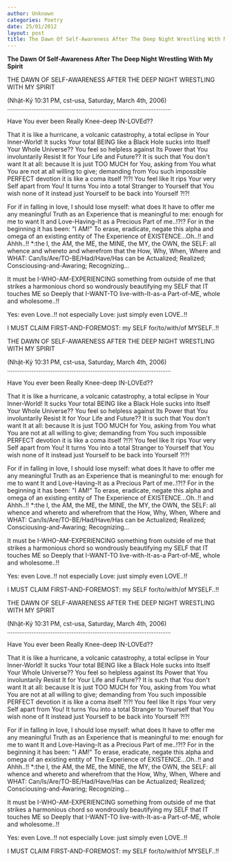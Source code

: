 ```yaml
---
author: Unknown
categories: Poetry
date: 25/01/2012
layout: post
title: The Dawn Of Self-Awareness After The Deep Night Wrestling With My Spirit
---
```


**The Dawn Of Self-Awareness After The Deep Night Wrestling With My Spirit**

THE DAWN OF SELF-AWARENESS
AFTER THE DEEP NIGHT WRESTLING
WITH MY SPIRIT

(Nhật-Ký 10:31 PM, cst-usa, Saturday, March 4th, 2006)
..............................................................................................


Have You ever been Really Knee-deep IN-LOVEd??

That it is like a hurricane, a volcanic catastrophy, a total eclipse in Your Inner-World! It sucks Your total BEING like a Black Hole sucks into Itself Your Whole Universe?? You feel so helpless against Its Power that You involuntarily Resist It for Your Life and Future?? It is such that You don't want It at all: because It is just TOO MUCH for You, asking from You what You are not at all willing to give; demanding from You such impossible PERFECT devotion it is like a coma itself ?!?!  You feel like It rips Your very Self apart from You! It turns You into a total Stranger to Yourself that You wish none of It instead just Yourself to be back into Yourself ?!?!

For if in falling in love, I should lose myself: what does It have to offer me any meaningful Truth as an Experience that is meaningful to me: enough for me to want It and Love-Having-It as a Precious Part of me..!?!? For in the beginning it has been: "I AM!" To erase, eradicate, negate this alpha and omega of an existing entity of The Experience of EXISTENCE...Oh..!! and Ahhh..!! *:the I, the AM, the ME, the MINE, the MY, the OWN, the SELF: all whence and whereto and wherefrom that the How, Why, When, Where and WHAT: Can/Is/Are/TO-BE/Had/Have/Has can be Actualized; Realized; Consciousing-and-Awaring; Recognizing...

It must be I-WHO-AM-EXPERIENCING something from outside of me that strikes a harmonious chord so wondrously beautifying my SELF that IT touches ME so Deeply that I-WANT-TO live-with-It-as-a Part-of-ME, whole and wholesome..!!

Yes: even Love..!! not especially Love: just simply even LOVE..!!

I MUST CLAIM FIRST-AND-FOREMOST: my SELF for/to/with/of MYSELF..!!

THE DAWN OF SELF-AWARENESS
AFTER THE DEEP NIGHT WRESTLING
WITH MY SPIRIT

(Nhật-Ký 10:31 PM, cst-usa, Saturday, March 4th, 2006)
..............................................................................................


Have You ever been Really Knee-deep IN-LOVEd??

That it is like a hurricane, a volcanic catastrophy, a total eclipse in Your Inner-World! It sucks Your total BEING like a Black Hole sucks into Itself Your Whole Universe?? You feel so helpless against Its Power that You involuntarily Resist It for Your Life and Future?? It is such that You don't want It at all: because It is just TOO MUCH for You, asking from You what You are not at all willing to give; demanding from You such impossible PERFECT devotion it is like a coma itself ?!?!  You feel like It rips Your very Self apart from You! It turns You into a total Stranger to Yourself that You wish none of It instead just Yourself to be back into Yourself ?!?!

For if in falling in love, I should lose myself: what does It have to offer me any meaningful Truth as an Experience that is meaningful to me: enough for me to want It and Love-Having-It as a Precious Part of me..!?!? For in the beginning it has been: "I AM!" To erase, eradicate, negate this alpha and omega of an existing entity of The Experience of EXISTENCE...Oh..!! and Ahhh..!! *:the I, the AM, the ME, the MINE, the MY, the OWN, the SELF: all whence and whereto and wherefrom that the How, Why, When, Where and WHAT: Can/Is/Are/TO-BE/Had/Have/Has can be Actualized; Realized; Consciousing-and-Awaring; Recognizing...

It must be I-WHO-AM-EXPERIENCING something from outside of me that strikes a harmonious chord so wondrously beautifying my SELF that IT touches ME so Deeply that I-WANT-TO live-with-It-as-a Part-of-ME, whole and wholesome..!!

Yes: even Love..!! not especially Love: just simply even LOVE..!!

I MUST CLAIM FIRST-AND-FOREMOST: my SELF for/to/with/of MYSELF..!!

THE DAWN OF SELF-AWARENESS
AFTER THE DEEP NIGHT WRESTLING
WITH MY SPIRIT

(Nhật-Ký 10:31 PM, cst-usa, Saturday, March 4th, 2006)
..............................................................................................


Have You ever been Really Knee-deep IN-LOVEd??

That it is like a hurricane, a volcanic catastrophy, a total eclipse in Your Inner-World! It sucks Your total BEING like a Black Hole sucks into Itself Your Whole Universe?? You feel so helpless against Its Power that You involuntarily Resist It for Your Life and Future?? It is such that You don't want It at all: because It is just TOO MUCH for You, asking from You what You are not at all willing to give; demanding from You such impossible PERFECT devotion it is like a coma itself ?!?!  You feel like It rips Your very Self apart from You! It turns You into a total Stranger to Yourself that You wish none of It instead just Yourself to be back into Yourself ?!?!

For if in falling in love, I should lose myself: what does It have to offer me any meaningful Truth as an Experience that is meaningful to me: enough for me to want It and Love-Having-It as a Precious Part of me..!?!? For in the beginning it has been: "I AM!" To erase, eradicate, negate this alpha and omega of an existing entity of The Experience of EXISTENCE...Oh..!! and Ahhh..!! *:the I, the AM, the ME, the MINE, the MY, the OWN, the SELF: all whence and whereto and wherefrom that the How, Why, When, Where and WHAT: Can/Is/Are/TO-BE/Had/Have/Has can be Actualized; Realized; Consciousing-and-Awaring; Recognizing...

It must be I-WHO-AM-EXPERIENCING something from outside of me that strikes a harmonious chord so wondrously beautifying my SELF that IT touches ME so Deeply that I-WANT-TO live-with-It-as-a Part-of-ME, whole and wholesome..!!

Yes: even Love..!! not especially Love: just simply even LOVE..!!

I MUST CLAIM FIRST-AND-FOREMOST: my SELF for/to/with/of MYSELF..!!
